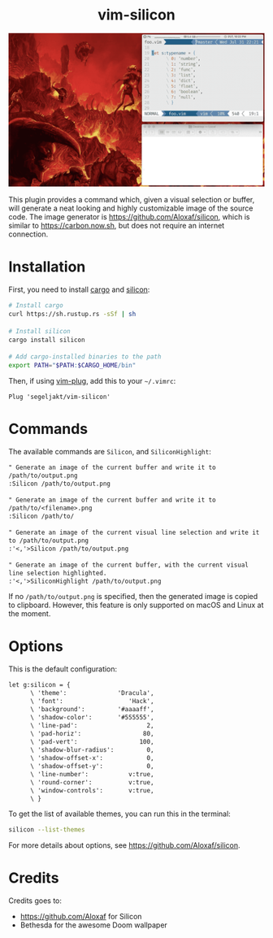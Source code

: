 <h1 align="center">vim-silicon</h1>

<p align="center">
  <img width="800px" src="https://github.com/segeljakt/assets/blob/master/Silicon.gif?raw=true">
</p>

This plugin provides a command which, given a visual selection or buffer, will generate a neat looking and highly customizable image of the source code. The image generator is https://github.com/Aloxaf/silicon, which is similar to https://carbon.now.sh, but does not require an internet connection.

# Installation

First, you need to install [cargo](https://doc.rust-lang.org/cargo/getting-started/installation.html) and [silicon](https://github.com/Aloxaf/silicon):

```sh
# Install cargo
curl https://sh.rustup.rs -sSf | sh

# Install silicon
cargo install silicon

# Add cargo-installed binaries to the path
export PATH="$PATH:$CARGO_HOME/bin"
```

Then, if using [vim-plug](https://github.com/junegunn/vim-plug), add this to your `~/.vimrc`:

```vim
Plug 'segeljakt/vim-silicon'
```

# Commands

The available commands are `Silicon`, and `SiliconHighlight`:

```vim
" Generate an image of the current buffer and write it to /path/to/output.png
:Silicon /path/to/output.png

" Generate an image of the current buffer and write it to /path/to/<filename>.png
:Silicon /path/to/

" Generate an image of the current visual line selection and write it to /path/to/output.png
:'<,'>Silicon /path/to/output.png

" Generate an image of the current buffer, with the current visual line selection highlighted.
:'<,'>SiliconHighlight /path/to/output.png
```

If no `/path/to/output.png` is specified, then the generated image is copied to clipboard. However, this feature is only supported on macOS and Linux at the moment.

# Options

This is the default configuration:

```vim
let g:silicon = {
      \ 'theme':              'Dracula',
      \ 'font':                  'Hack',
      \ 'background':         '#aaaaff',
      \ 'shadow-color':       '#555555',
      \ 'line-pad':                   2,
      \ 'pad-horiz':                 80,
      \ 'pad-vert':                 100,
      \ 'shadow-blur-radius':         0,
      \ 'shadow-offset-x':            0,
      \ 'shadow-offset-y':            0,
      \ 'line-number':           v:true,
      \ 'round-corner':          v:true,
      \ 'window-controls':       v:true,
      \ }
```

To get the list of available themes, you can run this in the terminal:

```sh
silicon --list-themes
```

For more details about options, see https://github.com/Aloxaf/silicon.

# Credits

Credits goes to:

* https://github.com/Aloxaf for Silicon
* Bethesda for the awesome Doom wallpaper
